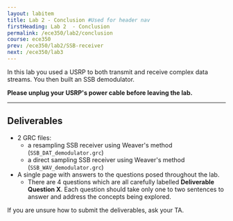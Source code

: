 ```yaml
---
layout: labitem
title: Lab 2 - Conclusion #Used for header nav
firstHeading: Lab 2  - Conclusion
permalink: /ece350/lab2/conclusion
course: ece350
prev: /ece350/lab2/SSB-receiver
next: /ece350/lab3
---
```


<!-- [**Back to Part 2**](SSB-receiver.md) | [**Continue to Lab 3**](../lab3/introduction.md) -->

In this lab you used a USRP to both transmit and receive complex data streams. You then built an SSB demodulator.

**Please unplug your USRP's power cable before leaving the lab.**

---

## Deliverables

- 2 GRC files:
  - a resampling SSB receiver using Weaver\'s method (`SSB_DAT_demodulator.grc`)
  - a direct sampling SSB receiver using Weaver\'s method (`SSB_WAV_demodulator.grc`)
- A single page with answers to the questions posed throughout the lab.
  - There are 4 questions which are all carefully labelled **Deliverable Question X**. Each question should take only one to two sentences to answer and address the concepts being explored.

If you are unsure how to submit the deliverables, ask your TA.

<!-- ---

[**Back to Part 2**](SSB-receiver.md) | [**Continue to Lab 3**](../lab3/introduction.md) -->

